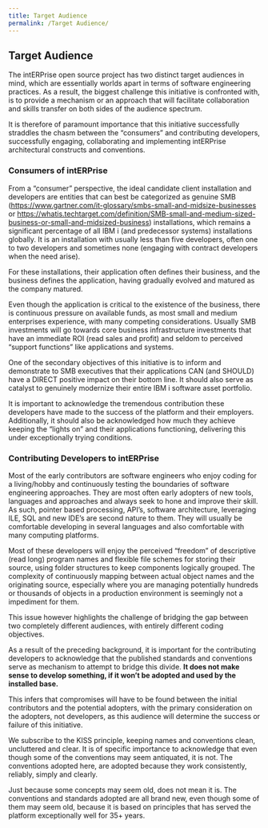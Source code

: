 ```yaml
---
title: Target Audience
permalink: /Target Audience/
---
```

## Target Audience

The intERPrise open source project has two distinct target audiences in
mind, which are essentially worlds apart in terms of software
engineering practices. As a result, the biggest challenge this
initiative is confronted with, is to provide a mechanism or an approach
that will facilitate collaboration and skills transfer on both sides of
the audience spectrum.

It is therefore of paramount importance that this initiative
successfully straddles the chasm between the “consumers” and
contributing developers, successfully engaging, collaborating and
implementing intERPrise architectural constructs and conventions.

### Consumers of intERPrise

From a “consumer” perspective, the ideal candidate client installation
and developers are entities that can best be categorized as genuine SMB
(https://www.gartner.com/it-glossary/smbs-small-and-midsize-businesses
or
<https://whatis.techtarget.com/definition/SMB-small-and-medium-sized-business-or-small-and-midsized-business>)
installations, which remains a significant percentage of all IBM i (and
predecessor systems) installations globally. It is an installation with
usually less than five developers, often one to two developers and
sometimes none (engaging with contract developers when the need arise).

For these installations, their application often defines their business,
and the business defines the application, having gradually evolved and
matured as the company matured.

Even though the application is critical to the existence of the
business, there is continuous pressure on available funds, as most small
and medium enterprises experience, with many competing considerations.
Usually SMB investments will go towards core business infrastructure
investments that have an immediate ROI (read sales and profit) and
seldom to perceived “support functions” like applications and systems.

One of the secondary objectives of this initiative is to inform and
demonstrate to SMB executives that their applications CAN (and SHOULD)
have a DIRECT positive impact on their bottom line. It should also serve
as catalyst to genuinely modernize their entire IBM i software asset
portfolio.

It is important to acknowledge the tremendous contribution these
developers have made to the success of the platform and their employers.
Additionally, it should also be acknowledged how much they achieve
keeping the “lights on” and their applications functioning, delivering
this under exceptionally trying conditions.

### Contributing Developers to intERPrise

Most of the early contributors are software engineers who enjoy coding
for a living/hobby and continuously testing the boundaries of software
engineering approaches. They are most often early adopters of new tools,
languages and approaches and always seek to hone and improve their
skill. As such, pointer based processing, API’s, software architecture,
leveraging ILE, SQL and new IDE’s are second nature to them. They will
usually be comfortable developing in several languages and also
comfortable with many computing platforms.

Most of these developers will enjoy the perceived “freedom” of
descriptive (read long) program names and flexible file schemes for
storing their source, using folder structures to keep components
logically grouped. The complexity of continuously mapping between actual
object names and the originating source, especially where you are
managing potentially hundreds or thousands of objects in a production
environment is seemingly not a impediment for them.

This issue however highlights the challenge of bridging the gap between
two completely different audiences, with entirely different coding
objectives.

As a result of the preceding background, it is important for the
contributing developers to acknowledge that the published standards and
conventions serve as mechanism to attempt to bridge this divide. **It
does not make sense to develop something, if it won’t be adopted and
used by the installed base.**

This infers that compromises will have to be found between the initial
contributors and the potential adopters, with the primary consideration
on the adopters, not developers, as this audience will determine the
success or failure of this initiative.

We subscribe to the KISS principle, keeping names and conventions clean,
uncluttered and clear. It is of specific importance to acknowledge that
even though some of the conventions may seem antiquated, it is not. The
conventions adopted here, are adopted because they work consistently,
reliably, simply and clearly.

Just because some concepts may seem old, does not mean it is. The
conventions and standards adopted are all brand new, even though some of
them may seem old, because it is based on principles that has served the
platform exceptionally well for 35+ years.